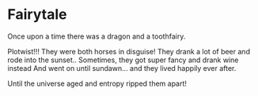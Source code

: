 # Fairytale

Once upon a time there was a dragon and a toothfairy.

Plotwist!!! They were both horses in disguise!
They drank a lot of beer and rode into the sunset..
Sometimes, they got super fancy and drank wine instead
And went on until sundawn...
and they lived happily ever after.

Until the universe aged and entropy ripped them apart!
